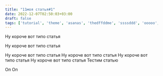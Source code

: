 ```yaml
---
title: "11моя статья#1"
date: 2022-12-07T02:50:03+03:00
draft: false
tags: ['tutorial', 'theme', 'asanas', 'thedffddme', 'ssssddd', 'ooooo', 'eeee', 'iiiii', 'ooo', 'theme'] 
---
```


Ну короче вот типо статья

Ну короче вот типо статья

Ну короче вот типо статья
Ну короче вот типо статья
Ну короче вот типо статья
Ну короче вот типо статья
Тестим статью

Оп 
Оп



